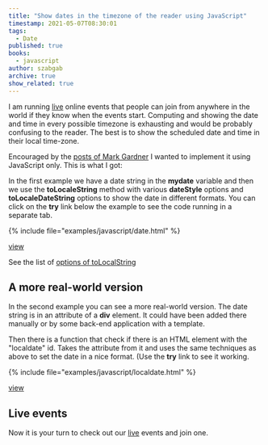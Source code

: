 ```yaml
---
title: "Show dates in the timezone of the reader using JavaScript"
timestamp: 2021-05-07T08:30:01
tags:
  - Date
published: true
books:
  - javascript
author: szabgab
archive: true
show_related: true
---
```



I am running [live](/live) online events that people can join from anywhere in the world if they know when the events start. Computing and showing the
date and time in every possible timezone is exhausting and would be probably confusing to the reader. The best is to show the scheduled date and time
in their local time-zone.

Encouraged by the [posts of Mark Gardner](https://dev.to/mjgardner/localizing-dates-in-a-perl-web-application-with-javascript-1n24) I wanted to implement
it using JavaScript only. This is what I got:


In the first example we have a date string in the <b>mydate</b> variable and then we use the <b>toLocaleString</b> method with various <b>dateStyle</b> options
and <b>toLocaleDateString</b> options to show the date in different formats. You can click on the <b>try</b> link below the example to see the code running
in a separate tab.

{% include file="examples/javascript/date.html" %}

[view](examples/javascript/date.html)

See the list of [options of toLocalString](https://tc39.es/ecma402/#sup-date.prototype.tolocalestring)


## A more real-world version

In the second example you can see a more real-world version. The date string is in an attribute of a <b>div</b> element. It could have been
added there manually or by some back-end application with a template.

Then there is a function that check if there is an HTML element with the "localdate" id. Takes the attribute from it and uses the same
techniques as above to set the date in a nice format. (Use the <b>try</b> link to see it working.

{% include file="examples/javascript/localdate.html" %}

[view](examples/javascript/localdate.html)

## Live events

Now it is your turn to check out our [live](/live) events and join one.

